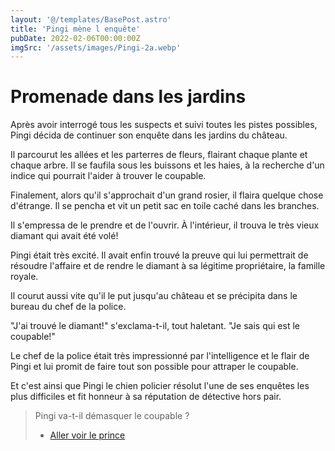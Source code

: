 ```yaml
---
layout: '@/templates/BasePost.astro'
title: 'Pingi mène l enquête'
pubDate: 2022-02-06T00:00:00Z
imgSrc: '/assets/images/Pingi-2a.webp'
---
```

# Promenade dans les jardins

Après avoir interrogé tous les suspects et suivi toutes les pistes possibles, Pingi décida de continuer son enquête dans les jardins du château.

Il parcourut les allées et les parterres de fleurs, flairant chaque plante et chaque arbre. Il se faufila sous les buissons et les haies, à la recherche d'un indice qui pourrait l'aider à trouver le coupable.

Finalement, alors qu'il s'approchait d'un grand rosier, il flaira quelque chose d'étrange. Il se pencha et vit un petit sac en toile caché dans les branches.

Il s'empressa de le prendre et de l'ouvrir. À l'intérieur, il trouva le très vieux diamant qui avait été volé!

Pingi était très excité. Il avait enfin trouvé la preuve qui lui permettrait de résoudre l'affaire et de rendre le diamant à sa légitime propriétaire, la famille royale.

Il courut aussi vite qu'il le put jusqu'au château et se précipita dans le bureau du chef de la police.

"J'ai trouvé le diamant!" s'exclama-t-il, tout haletant. "Je sais qui est le coupable!"

Le chef de la police était très impressionné par l'intelligence et le flair de Pingi et lui promit de faire tout son possible pour attraper le coupable.

Et c'est ainsi que Pingi le chien policier résolut l'une de ses enquêtes les plus difficiles et fit honneur à sa réputation de détective hors pair.

> Pingi va-t-il démasquer le coupable ?
> - [Aller voir le prince](/Pingi-3a)